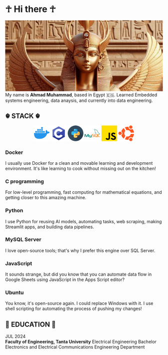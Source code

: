 
# ☥ Hi there ☥
![Generated By Dall-E](imgs/b7103577-ebab-4711-938c-70032a3395e9.jpeg)
My name is **Ahmad Muhammad**, based in Egypt 🇪🇬.
Learned Embedded systems engineering, data anaysis, and currently into data engineering.

## ☬ STACK ☬
<div align="center">
    <img src="Icons/icons8-docker-144.png" alt="Docker" style="height: 50px; width: 50px;">
    <img src="Icons/icons8-c-programming-144.png" alt="C Programming" style="height: 50px; width: 50px;">
    <img src="Icons/snakes_423066.png" alt="Python" style="height: 50px; width: 50px;">
    <img src="Icons/icons8-mysql-144.png" alt="MySQL" style="height: 50px; width: 50px;">
    <img src="Icons/js_5968292.png" alt="JavaScript" style="height: 50px; width: 50px;">
    <img src="Icons/ubuntu_888879.png" alt="Ubuntu" style="height: 50px; width: 50px;">
</div>


### Docker
I usually use Docker for a clean and movable learning and development environment. It's like learning to cook without missing out on the kitchen!

### C programming
For low-level programming, fast computing for mathematical equations, and getting closer to this amazing machine.

### Python
I use Python for reusing AI models, automating tasks, web scraping, making Streamlit apps, and building data pipelines.

### MySQL Server
I love open-source tools; that's why I prefer this engine over SQL Server.

### JavaScript
It sounds strange, but did you know that you can automate data flow in Google Sheets using JavaScript in the Apps Script editor?

### Ubuntu
You know, it's open-source again. I could replace Windows with it. I use shell scripting for automating the process of pushing my changes!



## 🐍 EDUCATION 🐍
JUL 2024    
**Faculty of Engineering, Tanta University** Electrical Engineering Bachelor              
Electronics and Electrical Communications Engineering Department